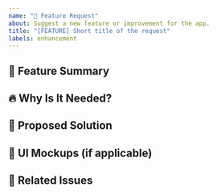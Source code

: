```yaml
---
name: "🚀 Feature Request"
about: Suggest a new feature or improvement for the app.
title: "[FEATURE] Short title of the request"
labels: enhancement
---
```


## 🚀 Feature Summary
<!-- A clear and concise description of the requested feature. -->

## 🔥 Why Is It Needed?
<!-- Explain why this feature is necessary or beneficial. -->

## 📝 Proposed Solution
<!-- Describe how you plan to implement this feature. -->

## 🎨 UI Mockups (if applicable)
<!-- Attach UI mockups, Figma designs, or wireframes. -->

## 🎯 Related Issues
<!-- Link related issues if applicable. -->
